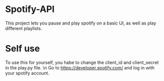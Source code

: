 # Spotify-API
This project lets you pause and play spotify on a basic UI, as well as play different playlists. 

# Self use 
To use this for yourself, you habe to change the client_id and client_secret in the play.py file. \n
Go to https://developer.spotify.com/ and log in with your spotify account. 
